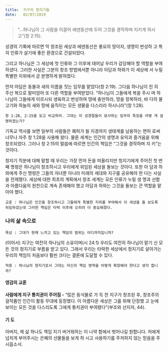 ```yaml
---
title:  지구의 청지기들
date:   02/07/2019
---
```


> <p></p>
> “…하나님이 그 사람을 이끌어 에덴동산에 두어 그것을 경작하며 지키게 하시고”(창 2:15).

성경의 기록에 따르면 막 창조된 세상과 에덴동산은 풍요의 땅이자, 생명이 번성하
고 특히 인류가 살기에 좋은 환경으로 건설되었다.

그리고 하나님은 그 세상에 첫 인류와 그 이후에 태어날 우리가 감당해야 할 역할을
부여하셨다. 그러한 사실은 그분의 창조 방법에서뿐 아니라 아담과 하와가 이 세상에
서 누릴 특별한 지위에서 곧 분명하게 밝혀졌다.

먼저 아담은 동물과 새의 이름을 짓는 임무를 맡았다(창 2:19). 그다음 하나님이 친
히 주신 복으로 말미암아 또 다른 역할을 부여받았다. “하나님이 그들에게 복을 주시
며 하나님이 그들에게 이르시되 생육하고 번성하여 땅에 충만하라, 땅을 정복하라, 바
다의 물고기와 하늘의 새와 땅에 움직이는 모든 생물을 다스리라 하시니라”(창 1:28).

`창 1:28, 2:15을 읽고 비교하라. 그대는 이 성경절들이 묘사하는 임무의 특징을 어떻
게 설명하겠는가?`

기독교 역사를 보면 일부의 사람들은 폐허가 될 지경까지 생태계를 남용하는 면허
로써 너무나 자주 창 1:28을 사용해 왔다. 물론 세계는 인간의 생명과 유익과 즐거움을
위해 창조되었다. 그러나 창 2:15의 말씀에 따르면 인간의 책임은 “그것을 경작하며 지
키”는 것이다.

청지기 직분에 대해 말할 때 우리는 가장 먼저 돈을 떠올리지만 청지기에게 주어진
첫 번째 명령은 하나님이 창조하시고 우리에게 위임된 세상을 돌보는 것이다. 또한 아
담과 하와에게 주신 명령은 그들의 자녀뿐 아니라 미래의 세대와 지구를 공유해야 한
다는 사실을 전제했다. 세상에 대한 최초의 계획에서 창조 세계는 모든 인류가 누릴 생
명과 선함과 아름다움의 원천으로 계속 존재해야 했고 아담과 하와는 그것을 돌보는
큰 역할을 맡아야 했다.

`교훈 : 하나님은 인간을 창조하시고 그들에게 특별한 지위를 부여해서 이 세상을 돌
보도록 위임하셨는데 그러한 책임은 타락 이후에 오히려 더 중요해졌다.`

### 나의 삶 속으로

`묵상 : 그대가 현재 느끼고 있는 책임의 범위는 어디까지입니까?`

(이어서) 지구는 여전히 하나님의 소유이며(시 24:1) 우리도 여전히 하나님이 맡기
신 모든 것의 청지기로 부름을 받고 있다. 그래서 우리는 타락한 세상에서 청지기로
살아가는 우리의 책임이 처음보다 훨씬 크다는 결론에 도달할 수 있다.

`적용 : 하나님의 청지기로서 그대는 자신의 책임 영역을 어떻게 확장해야 한다고 생각
합니까?`

#### 영감의 교훈

**사람에게 지구 통치권이 주어짐 -** “많은 동식물로 가
득 찬 지구가 창조된 후, 창조주의 걸작품인 인간이 활동
무대에 등장했다. 이 아름다운 세상은 그를 위해 단장했
고 눈에 보이는 모든 것을 다스리도록 그에게 통치권이
부여됐다”(부조와 선지자, 44).

#### 기 도

아버지, 제 삶 하나도 책임
지기 버거워하는 이 나약
함에서 벗어나길 원합니다.
저에게 넘치게 부어주시는
은혜의 선물들을 보게 하
시고 사용하기를 주저하지
않는 믿음을 주시옵소서.